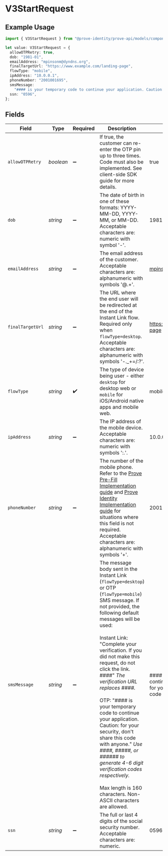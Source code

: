 # V3StartRequest

## Example Usage

```typescript
import { V3StartRequest } from "@prove-identity/prove-api/models/components";

let value: V3StartRequest = {
  allowOTPRetry: true,
  dob: "1981-01",
  emailAddress: "mpinsonm@dyndns.org",
  finalTargetUrl: "https://www.example.com/landing-page",
  flowType: "mobile",
  ipAddress: "10.0.0.1",
  phoneNumber: "2001001695",
  smsMessage:
    "#### is your temporary code to continue your application. Caution: for your security, don't share this code with anyone.",
  ssn: "0596",
};
```

## Fields

| Field                                                                                                                                                                                                                                                                                                                                                                                                                                                                                                                                                                                                       | Type                                                                                                                                                                                                                                                                                                                                                                                                                                                                                                                                                                                                        | Required                                                                                                                                                                                                                                                                                                                                                                                                                                                                                                                                                                                                    | Description                                                                                                                                                                                                                                                                                                                                                                                                                                                                                                                                                                                                 | Example                                                                                                                                                                                                                                                                                                                                                                                                                                                                                                                                                                                                     |
| ----------------------------------------------------------------------------------------------------------------------------------------------------------------------------------------------------------------------------------------------------------------------------------------------------------------------------------------------------------------------------------------------------------------------------------------------------------------------------------------------------------------------------------------------------------------------------------------------------------- | ----------------------------------------------------------------------------------------------------------------------------------------------------------------------------------------------------------------------------------------------------------------------------------------------------------------------------------------------------------------------------------------------------------------------------------------------------------------------------------------------------------------------------------------------------------------------------------------------------------- | ----------------------------------------------------------------------------------------------------------------------------------------------------------------------------------------------------------------------------------------------------------------------------------------------------------------------------------------------------------------------------------------------------------------------------------------------------------------------------------------------------------------------------------------------------------------------------------------------------------- | ----------------------------------------------------------------------------------------------------------------------------------------------------------------------------------------------------------------------------------------------------------------------------------------------------------------------------------------------------------------------------------------------------------------------------------------------------------------------------------------------------------------------------------------------------------------------------------------------------------- | ----------------------------------------------------------------------------------------------------------------------------------------------------------------------------------------------------------------------------------------------------------------------------------------------------------------------------------------------------------------------------------------------------------------------------------------------------------------------------------------------------------------------------------------------------------------------------------------------------------- |
| `allowOTPRetry`                                                                                                                                                                                                                                                                                                                                                                                                                                                                                                                                                                                             | *boolean*                                                                                                                                                                                                                                                                                                                                                                                                                                                                                                                                                                                                   | :heavy_minus_sign:                                                                                                                                                                                                                                                                                                                                                                                                                                                                                                                                                                                          | If true, the customer can re-enter the OTP pin up to three times. Code must also be implemented. See client-side SDK guide for more details.                                                                                                                                                                                                                                                                                                                                                                                                                                                                | true                                                                                                                                                                                                                                                                                                                                                                                                                                                                                                                                                                                                        |
| `dob`                                                                                                                                                                                                                                                                                                                                                                                                                                                                                                                                                                                                       | *string*                                                                                                                                                                                                                                                                                                                                                                                                                                                                                                                                                                                                    | :heavy_minus_sign:                                                                                                                                                                                                                                                                                                                                                                                                                                                                                                                                                                                          | The date of birth in one of these formats: YYYY-MM-DD, YYYY-MM, or MM-DD. Acceptable characters are: numeric with symbol '-'.                                                                                                                                                                                                                                                                                                                                                                                                                                                                               | 1981-01                                                                                                                                                                                                                                                                                                                                                                                                                                                                                                                                                                                                     |
| `emailAddress`                                                                                                                                                                                                                                                                                                                                                                                                                                                                                                                                                                                              | *string*                                                                                                                                                                                                                                                                                                                                                                                                                                                                                                                                                                                                    | :heavy_minus_sign:                                                                                                                                                                                                                                                                                                                                                                                                                                                                                                                                                                                          | The email address of the customer. Acceptable characters are: alphanumeric with symbols '@.+'.                                                                                                                                                                                                                                                                                                                                                                                                                                                                                                              | mpinsonm@dyndns.org                                                                                                                                                                                                                                                                                                                                                                                                                                                                                                                                                                                         |
| `finalTargetUrl`                                                                                                                                                                                                                                                                                                                                                                                                                                                                                                                                                                                            | *string*                                                                                                                                                                                                                                                                                                                                                                                                                                                                                                                                                                                                    | :heavy_minus_sign:                                                                                                                                                                                                                                                                                                                                                                                                                                                                                                                                                                                          | The URL where the end user will be redirected at the end of the Instant Link flow. Required only when `flowType=desktop`. Acceptable characters are: alphanumeric with symbols '-._+=/:?'.                                                                                                                                                                                                                                                                                                                                                                                                                  | https://www.example.com/landing-page                                                                                                                                                                                                                                                                                                                                                                                                                                                                                                                                                                        |
| `flowType`                                                                                                                                                                                                                                                                                                                                                                                                                                                                                                                                                                                                  | *string*                                                                                                                                                                                                                                                                                                                                                                                                                                                                                                                                                                                                    | :heavy_check_mark:                                                                                                                                                                                                                                                                                                                                                                                                                                                                                                                                                                                          | The type of device being user - either `desktop` for desktop web or `mobile` for iOS/Android native apps and mobile web.                                                                                                                                                                                                                                                                                                                                                                                                                                                                                    | mobile                                                                                                                                                                                                                                                                                                                                                                                                                                                                                                                                                                                                      |
| `ipAddress`                                                                                                                                                                                                                                                                                                                                                                                                                                                                                                                                                                                                 | *string*                                                                                                                                                                                                                                                                                                                                                                                                                                                                                                                                                                                                    | :heavy_minus_sign:                                                                                                                                                                                                                                                                                                                                                                                                                                                                                                                                                                                          | The IP address of the mobile device. Acceptable characters are: numeric with symbols ':.'.                                                                                                                                                                                                                                                                                                                                                                                                                                                                                                                  | 10.0.0.1                                                                                                                                                                                                                                                                                                                                                                                                                                                                                                                                                                                                    |
| `phoneNumber`                                                                                                                                                                                                                                                                                                                                                                                                                                                                                                                                                                                               | *string*                                                                                                                                                                                                                                                                                                                                                                                                                                                                                                                                                                                                    | :heavy_minus_sign:                                                                                                                                                                                                                                                                                                                                                                                                                                                                                                                                                                                          | The number of the mobile phone. Refer to the [Prove Pre-Fill Implementation guide](https://developer.prove.com/docs/prove-pre-fill-implementation-guide#implement-prove-pre-fill) and [Prove Identity Implementation guide](https://developer.prove.com/docs/prove-identity-implementation-guide#implement-prove-identity) for situations where this field is not required. Acceptable characters are: alphanumeric with symbols '+'.                                                                                                                                                                       | 2001001695                                                                                                                                                                                                                                                                                                                                                                                                                                                                                                                                                                                                  |
| `smsMessage`                                                                                                                                                                                                                                                                                                                                                                                                                                                                                                                                                                                                | *string*                                                                                                                                                                                                                                                                                                                                                                                                                                                                                                                                                                                                    | :heavy_minus_sign:                                                                                                                                                                                                                                                                                                                                                                                                                                                                                                                                                                                          | The message body sent in the Instant Link (`flowType=desktop`) or OTP (`flowType=mobile`) SMS message. If not provided, the following default messages will be used:<br/><br/>Instant Link: "Complete your verification. If you did not make this request, do not click the link. ####" _The verification URL replaces ####._<br/><br/>OTP: "#### is your temporary code to continue your application. Caution: for your security, don't share this code with anyone." _Use ####, #####, or ###### to generate 4-6 digit verification codes respectively._<br/><br/>Max length is 160 characters. Non-ASCII characters are allowed. | #### is your temporary code to continue your application. Caution: for your security, don't share this code with anyone.                                                                                                                                                                                                                                                                                                                                                                                                                                                                                    |
| `ssn`                                                                                                                                                                                                                                                                                                                                                                                                                                                                                                                                                                                                       | *string*                                                                                                                                                                                                                                                                                                                                                                                                                                                                                                                                                                                                    | :heavy_minus_sign:                                                                                                                                                                                                                                                                                                                                                                                                                                                                                                                                                                                          | The full or last 4 digits of the social security number. Acceptable characters are: numeric.                                                                                                                                                                                                                                                                                                                                                                                                                                                                                                                | 0596                                                                                                                                                                                                                                                                                                                                                                                                                                                                                                                                                                                                        |